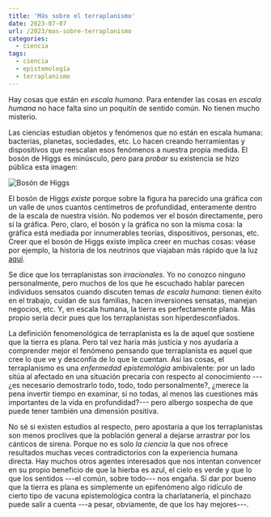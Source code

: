 ```yaml
---
title: 'Más sobre el terraplanismo'
date: 2023-07-07
url: /2023/mas-sobre-terraplanismo
categories:
  - ciencia
tags:
  - ciencia
  - epistemología
  - terraplanismo
---
```


Hay cosas que están en _escala humana_. Para entender las cosas en _escala humana_ no hace falta sino un poquitín de sentido común. No tienen mucho misterio.

Las ciencias estudian objetos y fenómenos que no están en escala humana: bacterias, planetas, sociedades, etc. Lo hacen creando herramientas y dispositivos que reescalan esos fenómenos a nuestra propia medida. El bosón de Higgs es minúsculo, pero para _probar_ su existencia se hizo pública esta imagen: 

![Bosón de Higgs](/images/boson_higgs.jpg#center)

El bosón de Higgs _existe_ porque sobre la figura ha parecido una gráfica con un valle de unos cuantos centímetros de profundidad, enteramente dentro de la escala de nuestra visión. No podemos ver el bosón directamente, pero sí la gráfica. Pero, claro, el bosón y la gráfica no son la misma cosa: la gráfica está mediada por innumerables teorías, dispositivos, personas, etc. Creer que el bosón de Higgs existe implica creer en muchas cosas: véase por ejemplo, la historia de los neutrinos que viajaban más rápido que la luz 
[aquí](https://www.newscientist.com/article/dn21510-was-speeding-neutrino-claim-a-human-error/#:~:text=The%20shocking%20result%20that%20neutrinos,made%20the%20first%2C%20surprising%20claim.).

Se dice que los terraplanistas son _irracionales_. Yo no conozco ninguno personalmente, pero muchos de los que he escuchado hablar parecen individuos sensatos cuando discuten temas _de escala humana_: tienen éxito en el trabajo, cuidan de sus familias, hacen inversiones sensatas, manejan negocios, etc. Y, en escala humana, la tierra es perfectamente plana. Más propio sería decir pues que los terraplanistas son hiperdesconfiados.

La definición fenomenológica de terraplanista es la de aquel que sostiene que la tierra es plana. Pero tal vez haría más justicia y nos ayudaría a comprender mejor el fenómeno pensando que terraplanista es aquel que cree lo que ve y desconfía de lo que le cuentan. Así las cosas, el terraplanismo es una _enfermedad epistemológia_ ambivalente: por un lado sitúa al afectado en una situación precaria con respecto al conocimiento ---¿es necesario demostrarlo todo, todo, todo personalmente?, ¿merece la pena invertir tiempo en examinar, si no todas, al menos las cuestiones más importantes de la vida en profundidad?--- pero albergo sospecha de que puede tener también una dimensión positiva. 

No sé si existen estudios al respecto, pero apostaría a que los terraplanistas son menos proclives que la población general a dejarse arrastrar por los cánticos de sirena. Porque no es solo _la ciencia_ la que nos ofrece resultados muchas veces contradictorios con la experiencia humana directa. Hay muchos otros agentes interesados que nos intentan convencer en su propio beneficio de que la hierba es azul, el cielo es verde y que lo que los sentidos ---el común, sobre todo--- nos engaña. Si dar por bueno que la tierra es plana es simplemente un epifenómeno algo ridículo de cierto tipo de vacuna epistemológica contra la charlatanería, el pinchazo puede salir a cuenta ---a pesar, obviamente, de que los hay mejores---.